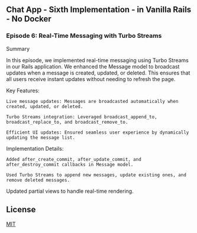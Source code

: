 ## Chat App - Sixth Implementation - in Vanilla Rails - No Docker
### Episode 6: Real-Time Messaging with Turbo Streams

Summary

In this episode, we implemented real-time messaging using Turbo Streams in our Rails application. We enhanced the Message model to broadcast updates when a message is created, updated, or deleted. This ensures that all users receive instant updates without needing to refresh the page.

Key Features:

    Live message updates: Messages are broadcasted automatically when created, updated, or deleted.

    Turbo Streams integration: Leveraged broadcast_append_to, broadcast_replace_to, and broadcast_remove_to.

    Efficient UI updates: Ensured seamless user experience by dynamically updating the message list.

Implementation Details:

    Added after_create_commit, after_update_commit, and after_destroy_commit callbacks in Message model.

    Used Turbo Streams to append new messages, update existing ones, and remove deleted messages.

Updated partial views to handle real-time rendering.


## License

[MIT](https://choosealicense.com/licenses/mit/)

